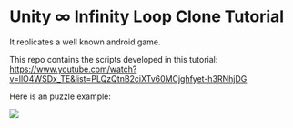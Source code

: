 # Unity ∞ Infinity Loop Clone Tutorial 

It  replicates a well known android game.

This repo contains the scripts developed in this tutorial:
https://www.youtube.com/watch?v=llO4WSDx_TE&list=PLQzQtnB2ciXTv60MCjghfyet-h3RNhjDG

Here is an puzzle example:


![](https://i.imgur.com/YaE5Lj9.gif)

